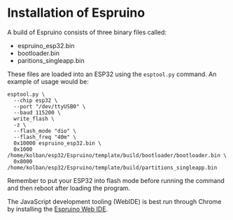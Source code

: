 # Installation of Espruino
A build of Espruino consists of three binary files called:

* espruino_esp32.bin
* bootloader.bin
* paritions_singleapp.bin

These files are loaded into an ESP32 using the `esptool.py` command.  An example
of usage would be:

```
esptool.py \
  --chip esp32 \
  --port "/dev/ttyUSB0" \
  --baud 115200 \
  write_flash \
  -z \
  --flash_mode "dio" \
  --flash_freq "40m" \
  0x10000 espruino_esp32.bin \  
  0x1000 /home/kolban/esp32/Espruino/template/build/bootloader/bootloader.bin \
  0x8000 /home/kolban/esp32/Espruino/template/build/partitions_singleapp.bin

```

Remember to put your ESP32 into flash mode before running the command and then
reboot after loading the program.

The JavaScript development tooling (WebIDE) is best run through Chrome by installing
the [Espruino Web IDE](https://chrome.google.com/webstore/detail/espruino-web-ide/bleoifhkdalbjfbobjackfdifdneehpo).
